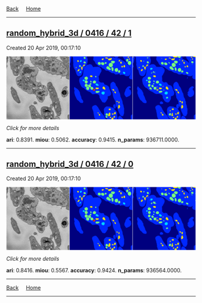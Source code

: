
[Back](..)&nbsp;&nbsp;&nbsp;&nbsp;&nbsp;[Home](https://leapmanlab.github.io/snapshots)

---

<div class="summary"><a href="1"><h2>random_hybrid_3d / 0416 / 42 / 1</h2></a><p>Created 20 Apr 2019, 00:17:10
</p><a href="1"><img src="1/media/summary.png" align="center"></a><p>
<i>Click for more details</i>
</p></div>

**ari**: 0.8391. **miou**: 0.5062. **accuracy**: 0.9415. **n_params**: 936711.0000. 

---

<div class="summary"><a href="0"><h2>random_hybrid_3d / 0416 / 42 / 0</h2></a><p>Created 20 Apr 2019, 00:17:10
</p><a href="0"><img src="0/media/summary.png" align="center"></a><p>
<i>Click for more details</i>
</p></div>

**ari**: 0.8416. **miou**: 0.5567. **accuracy**: 0.9424. **n_params**: 936564.0000. 

---

[Back](..)&nbsp;&nbsp;&nbsp;&nbsp;&nbsp;[Home](https://leapmanlab.github.io/snapshots)

---